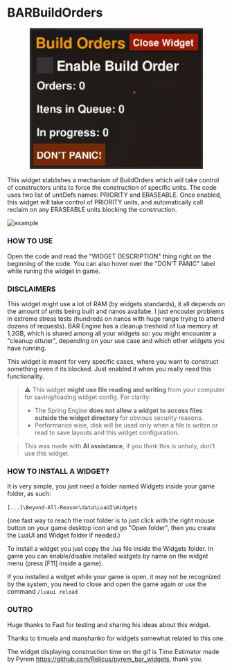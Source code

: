 # BARBuildOrders

<p align="center">
  <img src="images/gui.png" width="400" alt="GUI">
</p>

This widget stablishes a mechanism of BuildOrders which will take control of constructors units to force the construction of specific units. The code uses two list of unitDefs names: PRIORITY and ERASEABLE. Once enabled, this widget will take control of PRIORITY units, and automatically call reclaim on any ERASEABLE units blocking the construction.

  ![example](https://github.com/noryon/BARWidgets/blob/main/BuildOrders/images/showcase.gif)

### HOW TO USE

Open the code and read the "WIDGET DESCRIPTION" thing right on the beginning of the code. You can also hover over the "DON'T PANIC" label while runing the widget in game.

### DISCLAIMERS
This widget might use a lot of RAM (by widgets standards), it all depends on the amount of units being built and nanos availabe. I just encouter problems in extreme stress tests (hundreds on nanos with huge range trying to attend dozens of requests). BAR Engine has a cleanup treshold of lua memory at 1.2GB, which is shared among all your widgets so: you might encounter a "cleanup sttuter", depending on your use case and which other widgets you have running.

This widget is meant for very specific cases, where you want to construct something even if its blocked. Just enabled it when you really need this functionality.

> ⚠️ This widget **might use file reading and writing** from your computer for saving/loading widget config. For clarity:
> - The Spring Engine **does not allow a widget to access files outside the widget directory** for obvious security reasons.
> - Performance wise, disk will be used only when a file is writen or read to save layouts and this widget configuration.

> This was made with **AI assistance**, if you think this is unholy, don't use this widget.

### HOW TO INSTALL A WIDGET?
It is very simple, you just need a folder named Widgets inside your game folder, as such:

```[...]\Beyond-All-Reason\data\LuaUI\Widgets``` 

(one fast way to reach the root folder is to just click with the right mouse button on your game desktop icon and go "Open folder", then you create the LuaUI and Widget folder if needed.)

To install a widget you just copy the .lua file inside the Widgets folder.
In game you can enable/disable installed widgets by name on the widget menu (press [F11] inside a game).

If you installed a widget while your game is open, it may not be recognized by the system, you need to close and open the game again or use the command ```/luaui reload```

### OUTRO
Huge thanks to Fast for testing and sharing his ideas about this widget.

Thanks to timuela and manshanko for widgets somewhat related to this one.

The widget displaying construction time on the gif is Time Estimator made by Pyrem https://github.com/Relicus/pyrem_bar_widgets, thank you.
